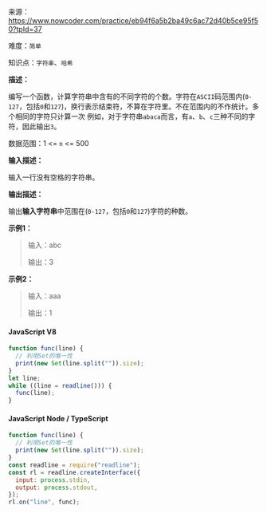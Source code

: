 来源：<https://www.nowcoder.com/practice/eb94f6a5b2ba49c6ac72d40b5ce95f50?tpId=37>

难度：`简单`

知识点：`字符串`、`哈希`

**描述：**

编写一个函数，计算字符串中含有的不同字符的个数。字符在`ASCII`码范围内(`0-127`，包括`0`和`127`)，换行表示结束符，不算在字符里。不在范围内的不作统计。多个相同的字符只计算一次
例如，对于字符串`abaca`而言，有`a`、`b`、`c`三种不同的字符，因此输出`3`。

数据范围：1 <= `n` <= 500

**输入描述：**

输入一行没有空格的字符串。

**输出描述：**

输出**输入字符串**中范围在(`0-127`，包括`0`和`127`)字符的种数。

**示例1：**

> 输入：abc
>
> 输出：3

**示例2：**

> 输入：aaa
>
> 输出：1

<!-- tabs:start -->

#### **JavaScript V8**

```javascript
function func(line) {
  // 利用Set的唯一性
  print(new Set(line.split("")).size);
}
let line;
while ((line = readline())) {
  func(line);
}
```

#### **JavaScript Node / TypeScript**

```javascript
function func(line) {
  // 利用Set的唯一性
  print(new Set(line.split("")).size);
}
const readline = require("readline");
const rl = readline.createInterface({
  input: process.stdin,
  output: process.stdout,
});
rl.on("line", func);
```

<!-- tabs:end -->
